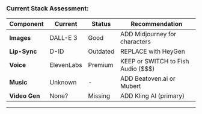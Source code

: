### Current Stack Assessment:

| Component | Current | Status | Recommendation |
|-----------|---------|--------|----------------|
| **Images** | DALL-E 3 | Good | ADD Midjourney for characters |
| **Lip-Sync** | D-ID | Outdated | REPLACE with HeyGen |
| **Voice** | ElevenLabs | Premium | KEEP or SWITCH to Fish Audio ($$$) |
| **Music** | Unknown | - | ADD Beatoven.ai or Mubert |
| **Video Gen** | None? | Missing | ADD Kling AI (primary) |

---
